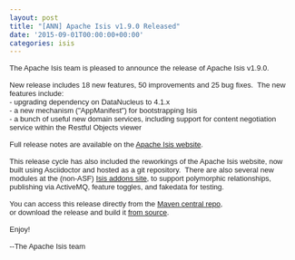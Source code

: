 ```yaml
---
layout: post
title: "[ANN] Apache Isis v1.9.0 Released"
date: '2015-09-01T00:00:00+00:00'
categories: isis
---
```

<div style="font-size: small; color: #222222; font-family: arial, sans-serif;">The Apache Isis team is pleased to announce the release of Apache Isis v1.9.0.</div> 
  <div style="font-size: small; color: #222222; font-family: arial, sans-serif;"><br /></div> 
  <div style="font-size: small; color: #222222; font-family: arial, sans-serif;">New release includes 18 new features, 50 improvements and 25 bug fixes. &nbsp;The new features include:</div> 
  <div style="font-size: small; color: #222222; font-family: arial, sans-serif;">- upgrading dependency on DataNucleus to 4.1.x</div> 
  <div style="font-size: small; color: #222222; font-family: arial, sans-serif;">- a new mechanism (&quot;AppManifest&quot;) for bootstrapping Isis</div> 
  <div style="font-size: small; color: #222222; font-family: arial, sans-serif;">- a bunch of useful new domain services, including support for content negotiation service within the Restful Objects viewer<br /></div> 
  <div style="font-size: small; color: #222222; font-family: arial, sans-serif;"><br /></div> 
  <div style="font-size: small; color: #222222; font-family: arial, sans-serif;">Full release notes are available on the <a href="http://isis.apache.org/release-notes.html#r1.9.0">Apache Isis website</a>.</div> 
  <div style="font-size: small; color: #222222; font-family: arial, sans-serif;"><br /></div> 
  <div style="font-size: small; color: #222222; font-family: arial, sans-serif;">This release cycle has also included the reworkings of the Apache Isis website, now built using Asciidoctor and hosted as a git repository. &nbsp;There are also several new modules at the (non-ASF) <a href="http://isisaddons.org">Isis addons site</a>, to support polymorphic relationships, publishing via ActiveMQ, feature toggles, and fakedata for testing.<br /></div> 
  <div style="font-size: small; color: #222222; font-family: arial, sans-serif;"><br /></div> 
  <div style="font-size: small; color: #222222; font-family: arial, sans-serif;">You can access this release directly from the <a href="http://search.maven.org">Maven central repo</a>,</div> 
  <div style="font-size: small; color: #222222; font-family: arial, sans-serif;">or download the release and build it <a href="http://isis.apache.org/downloads.html">from source</a>.</div> 
  <div style="font-size: small; color: #222222; font-family: arial, sans-serif;"><br /></div> 
  <div style="font-size: small; color: #222222; font-family: arial, sans-serif;">Enjoy!</div> 
  <div style="font-size: small; color: #222222; font-family: arial, sans-serif;"><br /></div> 
  <div style="font-size: small; color: #222222; font-family: arial, sans-serif;">--The Apache Isis team</div> 
  <div style="font-size: small; color: #222222; font-family: arial, sans-serif;"><br /></div> 
  <div style="font-size: small; color: #222222; font-family: arial, sans-serif;"><br /></div> 
  <div><br /></div>
